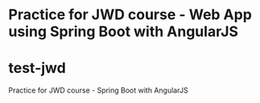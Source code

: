 Practice for JWD course - Web App using Spring Boot with AngularJS
=======
# test-jwd
Practice for JWD course - Spring Boot with AngularJS